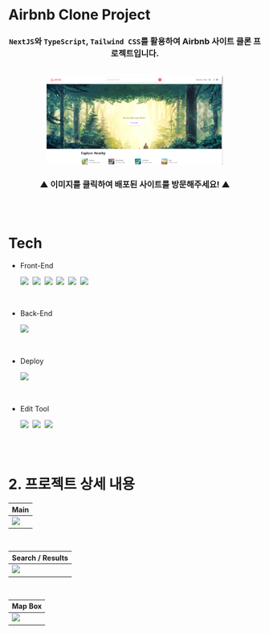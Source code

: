 # Airbnb Clone Project

<div align='center'>

### **`NextJS`와 `TypeScript`, `Tailwind CSS`를 활용하여 Airbnb 사이트 클론 프로젝트입니다.**

<br>

<a href='https://airbnb-clone-project-bay.vercel.app/'>
<img width='70%' src="./public/airbnbMain.PNG"/>
</a>

### ▲ **이미지를 클릭하여 배포된 사이트를 방문해주세요!** ▲

</div>

<br><br>

# Tech

- Front-End
  <br>

  <img src="https://img.shields.io/badge/JavaScript-F7DF1E?style=for-the-badge&logo=JavaScript&logoColor=424242">&nbsp;
  <img src="https://img.shields.io/badge/React-61DAFB?style=for-the-badge&logo=JavaScript&logoColor=424242">&nbsp;
  <img src="https://img.shields.io/badge/TypeScript-3178C6?style=for-the-badge&logo=TypeScript&logoColor=white">&nbsp;
  <img src="https://img.shields.io/badge/Next.js-000000?style=for-the-badge&logo=Next.js&logoColor=white">&nbsp;
  <img src="https://img.shields.io/badge/Tailwind CSS-06B6D4?style=for-the-badge&logo=Tailwind CSS&logoColor=white">&nbsp;
  <img src="https://img.shields.io/badge/Mapbox-000000?style=for-the-badge&logo=Mapbox&logoColor=white">

<br>

- Back-End
  <br>

  <img src="https://img.shields.io/badge/Node.js-339933?style=for-the-badge&logo=Node.js&logoColor=white">&nbsp;

<br>

- Deploy
  <br>

  <img src="https://img.shields.io/badge/Vercel-000000?style=for-the-badge&logo=Vercel&logoColor=white">

<br>

- Edit Tool
  <br>

  <img src="https://img.shields.io/badge/Visual Studio Code-007ACC?style=for-the-badge&logo=Visual Studio Code&logoColor=white">&nbsp;
  <img src="https://img.shields.io/badge/Git-F05032?style=for-the-badge&logo=Git&logoColor=white">&nbsp;
  <img src="https://img.shields.io/badge/GitHub-181717?style=for-the-badge&logo=GitHub&logoColor=white">

<br><br>

# 2. 프로젝트 상세 내용

<div align='center'>

| Main                          |
| ----------------------------- |
| <img src="./public/main.gif"> |

<br>

| Search / Results                      |
| ------------------------------------- |
| <img src="./public/searchResult.gif"> |

<br>

| Map Box                         |
| ------------------------------- |
| <img src="./public/mapbox.gif"> |

</div>
